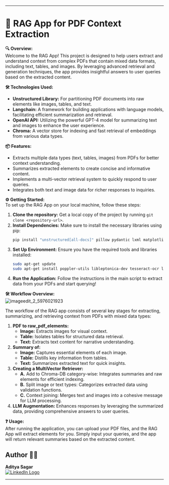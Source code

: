 
---

# 📖 RAG App for PDF Context Extraction

**🔍 Overview:**  
Welcome to the RAG App! This project is designed to help users extract and understand context from complex PDFs that contain mixed data formats, including text, tables, and images. By leveraging advanced retrieval and generation techniques, the app provides insightful answers to user queries based on the extracted content.

**🛠️ Technologies Used:**  
- **Unstructured Library:** For partitioning PDF documents into raw elements like images, tables, and text.  
- **Langchain:** A framework for building applications with language models, facilitating efficient summarization and retrieval.  
- **OpenAI API:** Utilizing the powerful GPT-4 model for summarizing text and images to enhance the user experience.  
- **Chroma:** A vector store for indexing and fast retrieval of embeddings from various data types.  

**📦 Features:**  
- Extracts multiple data types (text, tables, images) from PDFs for better context understanding.  
- Summarizes extracted elements to create concise and informative content.  
- Implements a multi-vector retrieval system to quickly respond to user queries.  
- Integrates both text and image data for richer responses to inquiries.  

**⚙️ Getting Started:**  
To set up the RAG App on your local machine, follow these steps:  
1. **Clone the repository:** Get a local copy of the project by running `git clone <repository-url>`.  
2. **Install Dependencies:** Make sure to install the necessary libraries using pip:  
   ```bash
   pip install "unstructured[all-docs]" pillow pydantic lxml matplotlib langchain_core langchain_openai chromadb
   ```  
3. **Set Up Environment:** Ensure you have the required tools and libraries installed:  
   ```bash
   sudo apt-get update  
   sudo apt-get install poppler-utils libleptonica-dev tesseract-ocr libtesseract-dev python3-pil tesseract-ocr-eng tesseract-ocr-script-latn
   ```  
4. **Run the Application:** Follow the instructions in the main script to extract data from your PDFs and start querying!

**🛠️ Workflow Overview:**  
![imageedit_2_5976021923](https://github.com/user-attachments/assets/0f940523-59a5-47c8-82c5-f031495cab93)


The workflow of the RAG app consists of several key stages for extracting, summarizing, and retrieving context from PDFs with mixed data types:  
1. **PDF to raw_pdf_elements:**  
   - **Image:** Extracts images for visual context.  
   - **Table:** Isolates tables for structured data retrieval.  
   - **Text:** Extracts text content for narrative understanding.  
2. **Summary of:**  
   - **Image:** Captures essential elements of each image.  
   - **Table:** Distills key information from tables.  
   - **Text:** Summarizes extracted text for quick insights.  
3. **Creating a MultiVector Retriever:**  
   - **A.** Add to Chroma-DB category-wise: Integrates summaries and raw elements for efficient indexing.  
   - **B.** Split image or text types: Categorizes extracted data using validation functions.  
   - **C.** Context joining: Merges text and images into a cohesive message for LLM processing.  
4. **LLM Augmentation:** Enhances responses by leveraging the summarized data, providing comprehensive answers to user queries.  

**❓ Usage:**  
After running the application, you can upload your PDF files, and the RAG App will extract elements for you. Simply input your queries, and the app will return relevant summaries based on the extracted content.

## Author 🧑‍💻  
**Aditya Sagar**  
[![LinkedIn Logo](https://img.shields.io/badge/LinkedIn-0077B5?style=for-the-badge&logo=linkedin&logoColor=white)](https://www.linkedin.com/in/adityasagarr)  

--- 
